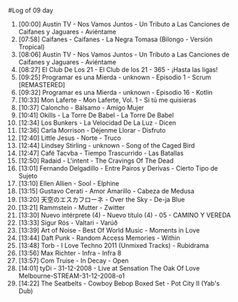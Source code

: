 #Log of 09 day

1. [00:00] Austin TV - Nos Vamos Juntos - Un Tributo a Las Canciones de Caifanes y Jaguares - Aviéntame
1. [07:58] Caifanes - Caifanes - La Negra Tomasa (Bilongo - Versión Tropical)
1. [08:06] Austin TV - Nos Vamos Juntos - Un Tributo a Las Canciones de Caifanes y Jaguares - Aviéntame
1. [08:27] El Club De Los 21 - El Club de los 21 - 365 - ¡Hasta las ligas!
1. [09:25] Programar es una Mierda - unknown - Episodio 1 - Scrum [REMASTERED]
1. [09:32] Programar es una Mierda - unknown - Episodio 16 - Kotlin
1. [10:33] Mon Laferte - Mon Laferte, Vol. 1 - Si tú me quisieras
1. [10:37] Caloncho - Bálsamo - Amigo Mujer
1. [10:41] Okills - La Torre De Babel - La Torre De Babel
1. [12:34] Los Bunkers - La Velocidad De La Luz - Dicen
1. [12:36] Carla Morrison - Déjenme Llorar - Disfruto
1. [12:40] Little Jesus - Norte - Truco
1. [12:44] Lindsey Stirling - unknown - Song of the Caged Bird
1. [12:47] Café Tacvba - Tiempo Trascurrido - Las Batallas
1. [12:50] Radaid - L'intent - The Cravings Of The Dead
1. [13:01] Fernando Delgadillo - Entre Pairos y Derivas - Cierto Tipo de Sujeto
1. [13:10] Ellen Allien - Sool - Elphine
1. [13:15] Gustavo Cerati - Amor Amarillo - Cabeza de Medusa
1. [13:20] 天空のエスカフローネ - Over the Sky - De-ja Blue
1. [13:21] Rammstein - Mutter - Zwitter
1. [13:30] Nuevo intérprete (4) - Nuevo título (4) - 05 - CAMINO Y VEREDA
1. [13:33] Sigur Rós - Valtari - Varúð
1. [13:39] Art of Noise - Best Of World Music - Moments in Love
1. [13:44] Daft Punk - Random Access Memories - Within
1. [13:48] Torb - I Love Techno 2011 (Unmixed Tracks) - Rubidrama
1. [13:56] Max Richter - Infra - Infra 8
1. [13:57] Com Truise - In Decay - Open
1. [14:01] tyDi - 31-12-2008 - Live at Sensation The Oak Of Love Melbourne-STREAM-31-12-2008-o1
1. [14:22] The Seatbelts - Cowboy Bebop Boxed Set - Pot City II (Yab's Dub)
